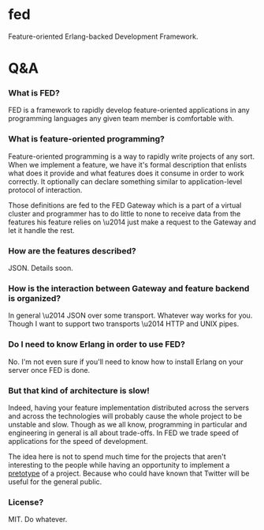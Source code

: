 fed
===

Feature-oriented Erlang-backed Development Framework.

Q&A
===


### What is FED?

FED is a framework to rapidly develop feature-oriented applications in any programming languages any given team member is comfortable with.

### What is feature-oriented programming?

Feature-oriented programming is a way to rapidly write projects of any sort. When we implement a feature, we have it's formal description that enlists what does it provide and what features does it consume in order to work correctly.
It optionally can declare something similar to application-level protocol of interaction.

Those definitions are fed to the FED Gateway which is a part of a virtual cluster and programmer has to do little to none to receive data from the features his feature relies on \u2014 just make a request to the Gateway and let it handle the rest.

### How are the features described?

JSON. Details soon.

### How is the interaction between Gateway and feature backend is organized?

In general \u2014 JSON over some transport. Whatever way works for you. Though I want to support two transports \u2014 HTTP and UNIX pipes.

### Do I need to know Erlang in order to use FED?

No. I'm not even sure if you'll need to know how to install Erlang on your server once FED is done.

### But that kind of architecture is slow!

Indeed, having your feature implementation distributed across the servers and across the technologies will probably cause the whole project to be unstable and slow. Though as we all know, programming in particular and engineering in general is all about trade-offs. In FED we trade speed of applications for the speed of development.

The idea here is not to spend much time for the projects that aren't interesting to the people while having an opportunity to implement a [pretotype](http://www.youtube.com/watch?v=X1jWe5rOu3g) of a project. Because who could have known that Twitter will be useful for the general public.

### License?

MIT. Do whatever.
